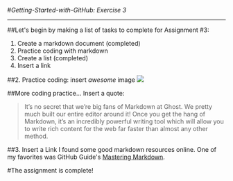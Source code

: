 #*Getting-Started-with-GitHub: Exercise 3*

----------



##Let's begin by making a list of tasks to complete for Assignment #3:
1. Create a markdown document (completed)
2. Practice coding with markdown
3. Create a list (completed)
4. Insert a link 


##2. Practice coding: insert *awesome* image
![](https://i.imgur.com/7bqzDMM.png)

##More coding practice...
Insert a quote:
> It’s no secret that we’re big fans of Markdown at Ghost. We pretty much built our entire editor around it! Once you get the hang of Markdown, it’s an incredibly powerful writing tool which will allow you to write rich content for the web far faster than almost any other method.

##3. Insert a Link
I found some good markdown resources online. One of my favorites was GitHub
Guide's  [Mastering Markdown](https://guides.github.com/features/mastering-markdown/).  

#The assignment is complete!




 